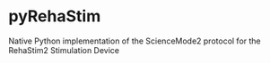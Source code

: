 # pyRehaStim
Native Python implementation of the ScienceMode2 protocol for the RehaStim2 Stimulation Device 
